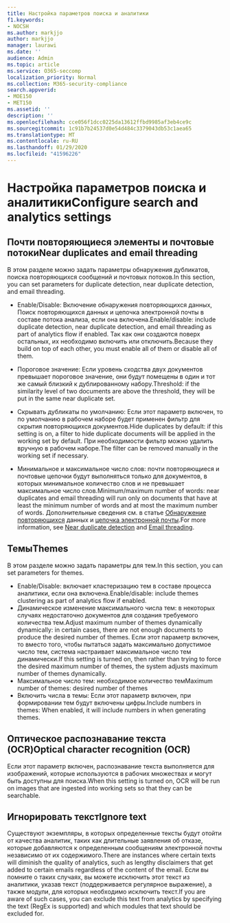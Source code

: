 ```yaml
---
title: Настройка параметров поиска и аналитики
f1.keywords:
- NOCSH
ms.author: markjjo
author: markjjo
manager: laurawi
ms.date: ''
audience: Admin
ms.topic: article
ms.service: O365-seccomp
localization_priority: Normal
ms.collection: M365-security-compliance
search.appverid:
- MOE150
- MET150
ms.assetid: ''
description: ''
ms.openlocfilehash: cce056f1dcc0225da13612ffbd9985af3eb4ce9c
ms.sourcegitcommit: 1c91b7b24537d0e54d484c3379043db53c1aea65
ms.translationtype: MT
ms.contentlocale: ru-RU
ms.lasthandoff: 01/29/2020
ms.locfileid: "41596226"
---
```

# <a name="configure-search-and-analytics-settings"></a><span data-ttu-id="5afa0-102">Настройка параметров поиска и аналитики</span><span class="sxs-lookup"><span data-stu-id="5afa0-102">Configure search and analytics settings</span></span>

## <a name="near-duplicates-and-email-threading"></a><span data-ttu-id="5afa0-103">Почти повторяющиеся элементы и почтовые потоки</span><span class="sxs-lookup"><span data-stu-id="5afa0-103">Near duplicates and email threading</span></span>

<span data-ttu-id="5afa0-104">В этом разделе можно задать параметры обнаружения дубликатов, поиска повторяющихся сообщений и почтовых потоков.</span><span class="sxs-lookup"><span data-stu-id="5afa0-104">In this section, you can set parameters for duplicate detection, near duplicate detection, and email threading.</span></span>

- <span data-ttu-id="5afa0-105">Enable/Disable: Включение обнаружения повторяющихся данных, Поиск повторяющихся данных и цепочка электронной почты в составе потока анализа, если она включена.</span><span class="sxs-lookup"><span data-stu-id="5afa0-105">Enable/disable: include duplicate detection, near duplicate detection, and email threading as part of analytics flow if enabled.</span></span> <span data-ttu-id="5afa0-106">Так как они создаются поверх остальных, их необходимо включить или отключить.</span><span class="sxs-lookup"><span data-stu-id="5afa0-106">Because they build on top of each other, you must enable all of them or disable all of them.</span></span>

- <span data-ttu-id="5afa0-107">Пороговое значение: Если уровень сходства двух документов превышает пороговое значение, они будут помещены в один и тот же самый близкий к дублированному набору.</span><span class="sxs-lookup"><span data-stu-id="5afa0-107">Threshold: if the similarity level of two documents are above the threshold, they will be put in the same near duplicate set.</span></span>

- <span data-ttu-id="5afa0-108">Скрывать дубликаты по умолчанию: Если этот параметр включен, то по умолчанию в рабочем наборе будет применен фильтр для скрытия повторяющихся документов.</span><span class="sxs-lookup"><span data-stu-id="5afa0-108">Hide duplicates by default: if this setting is on, a filter to hide duplicate documents will be applied in the working set by default.</span></span> <span data-ttu-id="5afa0-109">При необходимости фильтр можно удалить вручную в рабочем наборе.</span><span class="sxs-lookup"><span data-stu-id="5afa0-109">The filter can be removed manually in the working set if necessary.</span></span>

- <span data-ttu-id="5afa0-110">Минимальное и максимальное число слов: почти повторяющиеся и почтовые цепочки будут выполняться только для документов, в которых минимальное количество слов и не превышает максимальное число слов.</span><span class="sxs-lookup"><span data-stu-id="5afa0-110">Minimum/maximum number of words: near duplicates and email threading will run only on documents that have at least the minimum number of words and at most the maximum number of words.</span></span>
<span data-ttu-id="5afa0-111">Дополнительные сведения см. в статье [Обнаружение повторяющихся](near-duplicates.md) данных и [цепочка электронной почты](email-threading.md).</span><span class="sxs-lookup"><span data-stu-id="5afa0-111">For more information, see [Near duplicate detection](near-duplicates.md) and [Email threading](email-threading.md).</span></span>

## <a name="themes"></a><span data-ttu-id="5afa0-112">Темы</span><span class="sxs-lookup"><span data-stu-id="5afa0-112">Themes</span></span>

<span data-ttu-id="5afa0-113">В этом разделе можно задать параметры для тем.</span><span class="sxs-lookup"><span data-stu-id="5afa0-113">In this section, you can set parameters for themes.</span></span>

- <span data-ttu-id="5afa0-114">Enable/Disable: включает кластеризацию тем в составе процесса аналитики, если она включена.</span><span class="sxs-lookup"><span data-stu-id="5afa0-114">Enable/disable: include themes clustering as part of analytics flow if enabled.</span></span>
- <span data-ttu-id="5afa0-115">Динамическое изменение максимального числа тем: в некоторых случаях недостаточно документов для создания требуемого количества тем.</span><span class="sxs-lookup"><span data-stu-id="5afa0-115">Adjust maximum number of themes dynamically dynamically: in certain cases, there are not enough documents to produce the desired number of themes.</span></span> <span data-ttu-id="5afa0-116">Если этот параметр включен, то вместо того, чтобы пытаться задать максимально допустимое число тем, система настраивает максимальное число тем динамически.</span><span class="sxs-lookup"><span data-stu-id="5afa0-116">If this setting is turned on, then rather than trying to force the desired maximum number of themes, the system adjusts maximum number of themes dynamically.</span></span>
- <span data-ttu-id="5afa0-117">Максимальное число тем: необходимое количество тем</span><span class="sxs-lookup"><span data-stu-id="5afa0-117">Maximum number of themes: desired number of themes</span></span>
- <span data-ttu-id="5afa0-118">Включить числа в темы: Если этот параметр включен, при формировании тем будут включены цифры.</span><span class="sxs-lookup"><span data-stu-id="5afa0-118">Include numbers in themes: When enabled, it will include numbers in when generating themes.</span></span>  

## <a name="optical-character-recognition-ocr"></a><span data-ttu-id="5afa0-119">Оптическое распознавание текста (OCR)</span><span class="sxs-lookup"><span data-stu-id="5afa0-119">Optical character recognition (OCR)</span></span>

<span data-ttu-id="5afa0-120">Если этот параметр включен, распознавание текста выполняется для изображений, которые используются в рабочих множествах и могут быть доступны для поиска.</span><span class="sxs-lookup"><span data-stu-id="5afa0-120">When this setting is turned on, OCR will be run on images that are ingested into working sets so that they can be searchable.</span></span>

## <a name="ignore-text"></a><span data-ttu-id="5afa0-121">Игнорировать текст</span><span class="sxs-lookup"><span data-stu-id="5afa0-121">Ignore text</span></span>

<span data-ttu-id="5afa0-122">Существуют экземпляры, в которых определенные тексты будут отойти от качества аналитик, таких как длительные заявления об отказе, которые добавляются к определенным сообщениям электронной почты независимо от их содержимого.</span><span class="sxs-lookup"><span data-stu-id="5afa0-122">There are instances where certain texts will diminish the quality of analytics, such as lengthy disclaimers that get added to certain emails regardless of the content of the email.</span></span> <span data-ttu-id="5afa0-123">Если вы помните о таких случаях, вы можете исключить этот текст из аналитики, указав текст (поддерживается регулярное выражение), а также модули, для которых необходимо исключить текст.</span><span class="sxs-lookup"><span data-stu-id="5afa0-123">If you are aware of such cases, you can exclude this text from analytics by specifying the text (RegEx is supported) and which modules that text should be excluded for.</span></span>